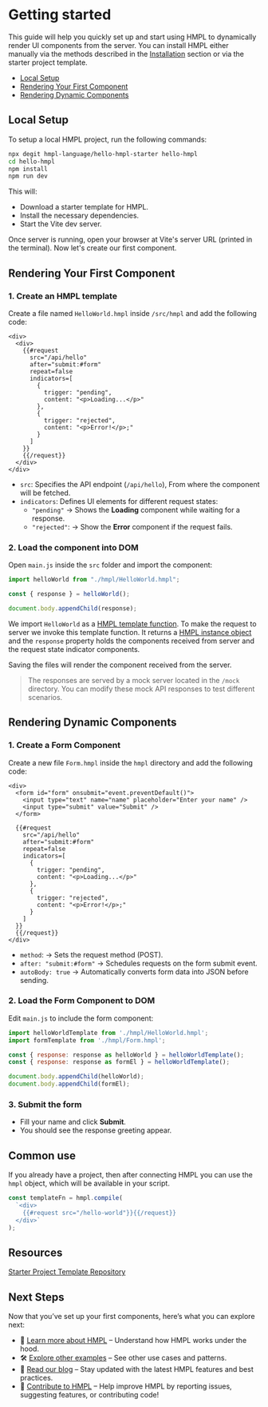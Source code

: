 # Getting started

This guide will help you quickly set up and start using HMPL to dynamically render UI components from the server. You can install HMPL either manually via the methods described in the [Installation](/installation.md) section or via the starter project template.

- [Local Setup](#local-setup)
- [Rendering Your First Component](#rendering-your-first-component)
- [Rendering Dynamic Components](#rendering-dynamic-components)

## Local Setup

To setup a local HMPL project, run the following commands:

```sh
npx degit hmpl-language/hello-hmpl-starter hello-hmpl
cd hello-hmpl
npm install
npm run dev
```

This will:

- Download a starter template for HMPL.
- Install the necessary dependencies.
- Start the Vite dev server.

Once server is running, open your browser at Vite's server URL (printed in the terminal).
Now let's create our first component.

## Rendering Your First Component

### 1. Create an HMPL template

Create a file named `HelloWorld.hmpl` inside `/src/hmpl` and add the following code:

```hmpl
<div>
  <div>
    {{#request
      src="/api/hello"
      after="submit:#form"
      repeat=false
      indicators=[
        {
          trigger: "pending",
          content: "<p>Loading...</p>"
        },
        {
          trigger: "rejected",
          content: "<p>Error!</p>;"
        }
      ]
    }}
    {{/request}}
  </div>
</div>
```

- `src`: Specifies the API endpoint (`/api/hello`), From where the component will be fetched.
- `indicators`: Defines UI elements for different request states:
  - `"pending"` → Shows the **Loading** component while waiting for a response.
  - `"rejected"`: → Show the **Error** component if the request fails.

### 2. Load the component into DOM

Open `main.js` inside the `src` folder and import the component:

```javascript
import helloWorld from "./hmpl/HelloWorld.hmpl";

const { response } = helloWorld();

document.body.appendChild(response);
```

We import `HelloWorld` as a [HMPL template function](https://spec.hmpl-lang.dev/#template-function). To make the request to server we invoke this template function. It returns a [HMPL instance object](https://spec.hmpl-lang.dev/#sec-hmplinstance) and the `response` property holds the components received from server and the request state indicator components.

Saving the files will render the component received from the server.

> The responses are served by a mock server located in the `/mock` directory. You can modify these mock API responses to test different scenarios.

## Rendering Dynamic Components

### 1. Create a Form Component

Create a new file `Form.hmpl` inside the `hmpl` directory and add the following code:

```hmpl
<div>
  <form id="form" onsubmit="event.preventDefault()">
    <input type="text" name="name" placeholder="Enter your name" />
    <input type="submit" value="Submit" />
  </form>

  {{#request
    src="/api/hello"
    after="submit:#form"
    repeat=false
    indicators=[
      {
        trigger: "pending",
        content: "<p>Loading...</p>"
      },
      {
        trigger: "rejected",
        content: "<p>Error!</p>;"
      }
    ]
  }}
  {{/request}}
</div>
```

- `method`: → Sets the request method (POST).
- `after: "submit:#form"` → Schedules requests on the form submit event.
- `autoBody: true` → Automatically converts form data into JSON before sending.

### 2. Load the Form Component to DOM

Edit `main.js` to include the form component:

```javascript
import helloWorldTemplate from './hmpl/HelloWorld.hmpl';
import formTemplate from './hmpl/Form.hmpl';

const { response: response as helloWorld } = helloWorldTemplate();
const { response: response as formEl } = helloWorldTemplate();

document.body.appendChild(helloWorld);
document.body.appendChild(formEl);
```

### 3. Submit the form

- Fill your name and click **Submit**.
- You should see the response greeting appear.

## Common use

If you already have a project, then after connecting HMPL you can use the `hmpl` object, which will be available in your script.

```javascript
const templateFn = hmpl.compile(
  `<div>
    {{#request src="/hello-world"}}{{/request}}
  </div>`
);
```

## Resources

[Starter Project Template Repository](https://github.com/hmpl-language/hello-hmpl-starter)

## Next Steps

Now that you’ve set up your first components, here’s what you can explore next:

- 📖 [Learn more about HMPL](https://spec.hmpl-lang.dev/#hmpl) – Understand how HMPL works under the hood.
- 🛠️ [Explore other examples](/examples.md) – See other use cases and patterns.
- 📰 [Read our blog](https://blog.hmpl-lang.dev) – Stay updated with the latest HMPL features and best practices.
- 🌱 [Contribute to HMPL](https://github.com/hmpl-language/hmpl) – Help improve HMPL by reporting issues, suggesting features, or contributing code!
